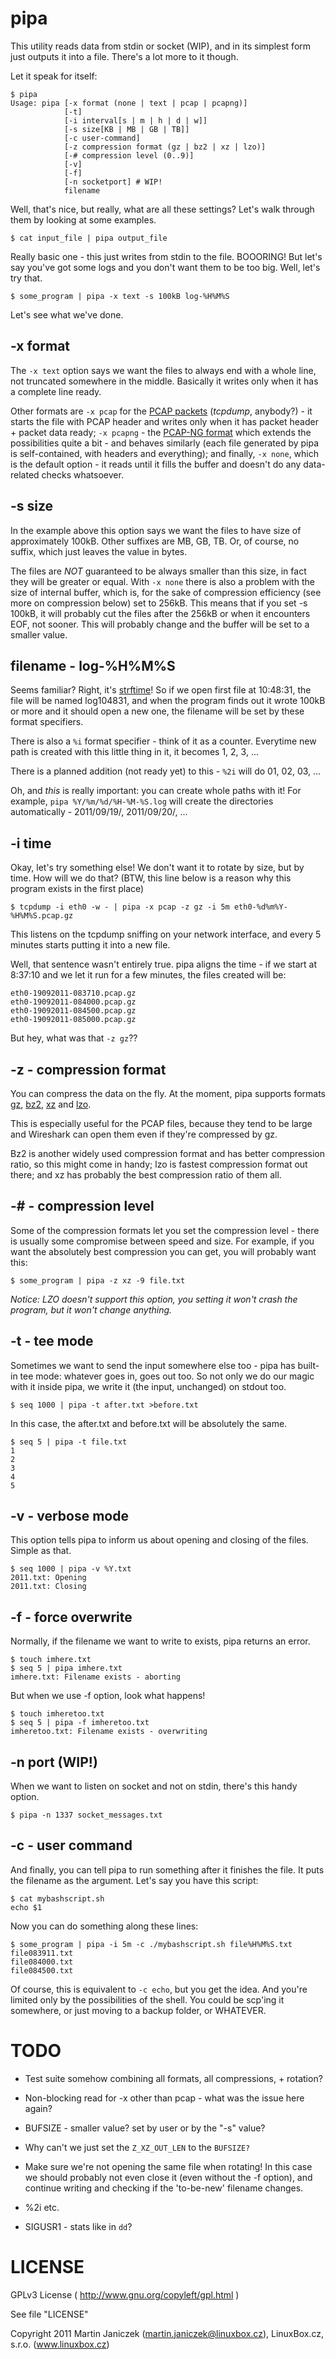 pipa
====

This utility reads data from stdin or socket (WIP), and in its simplest form just outputs it into a file. There's a lot more to it though.

Let it speak for itself:

    $ pipa
    Usage: pipa [-x format (none | text | pcap | pcapng)]
                [-t]
                [-i interval[s | m | h | d | w]]
                [-s size[KB | MB | GB | TB]]
                [-c user-command]
                [-z compression format (gz | bz2 | xz | lzo)]
                [-# compression level (0..9)]
                [-v]
                [-f]
                [-n socketport] # WIP!
                filename

Well, that's nice, but really, what are all these settings? Let's walk through them by looking at some examples.

    $ cat input_file | pipa output_file

Really basic one - this just writes from stdin to the file. BOOORING! But let's say you've got some logs and you don't want them to be too big. Well, let's try that.

    $ some_program | pipa -x text -s 100kB log-%H%M%S

Let's see what we've done.

-x format
---------

The `-x text` option says we want the files to always end with a whole line, not truncated somewhere in the middle. Basically it writes only when it has a complete line ready.

Other formats are `-x pcap` for the [PCAP packets](http://wiki.wireshark.org/Development/LibpcapFileFormat#File_Format) (*tcpdump*, anybody?) - it starts the file with PCAP header and writes only when it has packet header + packet data ready; `-x pcapng` - the [PCAP-NG format](http://www.winpcap.org/ntar/draft/PCAP-DumpFileFormat.html) which extends the possibilities quite a bit - and behaves similarly (each file generated by pipa is self-contained, with headers and everything); and finally, `-x none`, which is the default option - it reads until it fills the buffer and doesn't do any data-related checks whatsoever.

-s size
-------

In the example above this option says we want the files to have size of approximately 100kB. Other suffixes are MB, GB, TB. Or, of course, no suffix, which just leaves the value in bytes.

The files are *NOT* guaranteed to be always smaller than this size, in fact they will be greater or equal. With `-x none` there is also a problem with the size of internal buffer, which is, for the sake of compression efficiency (see more on compression below) set to 256kB. This means that if you set -s 100kB, it will probably cut the files after the 256kB or when it encounters EOF, not sooner. This will probably change and the buffer will be set to a smaller value.

filename - log-%H%M%S
---------------------

Seems familiar? Right, it's [strftime](http://www.cplusplus.com/reference/clibrary/ctime/strftime/)! So if we open first file at 10:48:31, the file will be named log104831, and when the program finds out it wrote 100kB or more and it should open a new one, the filename will be set by these format specifiers.

There is also a `%i` format specifier - think of it as a counter. Everytime new path is created with this little thing in it, it becomes 1, 2, 3, ...

There is a planned addition (not ready yet) to this - `%2i` will do 01, 02, 03, ...

Oh, and *this* is really important: you can create whole paths with it! For example, `pipa %Y/%m/%d/%H-%M-%S.log` will create the directories automatically - 2011/09/19/, 2011/09/20/, ...

-i time
-------

Okay, let's try something else! We don't want it to rotate by size, but by time. How will we do that? (BTW, this line below is a reason why this program exists in the first place)

    $ tcpdump -i eth0 -w - | pipa -x pcap -z gz -i 5m eth0-%d%m%Y-%H%M%S.pcap.gz

This listens on the tcpdump sniffing on your network interface, and every 5 minutes starts putting it into a new file. 

Well, that sentence wasn't entirely true. pipa aligns the time - if we start at 8:37:10 and we let it run for a few minutes, the files created will be:

    eth0-19092011-083710.pcap.gz
    eth0-19092011-084000.pcap.gz
    eth0-19092011-084500.pcap.gz
    eth0-19092011-085000.pcap.gz

But hey, what was that `-z gz`??

-z - compression format
-----------------------

You can compress the data on the fly. At the moment, pipa supports formats [gz](http://en.wikipedia.org/wiki/Gzip), [bz2](http://en.wikipedia.org/wiki/Bzip2), [xz](http://en.wikipedia.org/wiki/Xz) and [lzo](http://en.wikipedia.org/wiki/Lzop).

This is especially useful for the PCAP files, because they tend to be large and Wireshark can open them even if they're compressed by gz.

Bz2 is another widely used compression format and has better compression ratio, so this might come in handy; lzo is fastest compression format out there; and xz has probably the best compression ratio of them all.

-# - compression level
----------------------

Some of the compression formats let you set the compression level - there is usually some compromise between speed and size. For example, if you want the absolutely best compression you can get, you will probably want this:

    $ some_program | pipa -z xz -9 file.txt

*Notice: LZO doesn't support this option, you setting it won't crash the program, but it won't change anything.*

-t - tee mode
-------------

Sometimes we want to send the input somewhere else too - pipa has built-in tee mode: whatever goes in, goes out too. So not only we do our magic with it inside pipa, we write it (the input, unchanged) on stdout too.

    $ seq 1000 | pipa -t after.txt >before.txt

In this case, the after.txt and before.txt will be absolutely the same.

    $ seq 5 | pipa -t file.txt
    1
    2
    3
    4
    5

-v - verbose mode
-----------------

This option tells pipa to inform us about opening and closing of the files. Simple as that.

    $ seq 1000 | pipa -v %Y.txt
    2011.txt: Opening
    2011.txt: Closing

-f - force overwrite
--------------------

Normally, if the filename we want to write to exists, pipa returns an error.

    $ touch imhere.txt
    $ seq 5 | pipa imhere.txt
    imhere.txt: Filename exists - aborting

But when we use -f option, look what happens!

    $ touch imheretoo.txt
    $ seq 5 | pipa -f imheretoo.txt
    imheretoo.txt: Filename exists - overwriting

-n port (WIP!)
--------------------------------

When we want to listen on socket and not on stdin, there's this handy option.

    $ pipa -n 1337 socket_messages.txt

-c - user command
-----------------

And finally, you can tell pipa to run something after it finishes the file. It puts the filename as the argument. Let's say you have this script:

    $ cat mybashscript.sh
    echo $1

Now you can do something along these lines:

    $ some_program | pipa -i 5m -c ./mybashscript.sh file%H%M%S.txt
    file083911.txt
    file084000.txt
    file084500.txt

Of course, this is equivalent to `-c echo`, but you get the idea. And you're limited only by the possibilities of the shell. You could be scp'ing it somewhere, or just moving to a backup folder, or WHATEVER.

TODO
====

- Test suite somehow combining all formats, all compressions, + rotation?
- Non-blocking read for -x other than pcap - what was the issue here again?

- BUFSIZE - smaller value? set by user or by the "-s" value?
- Why can't we just set the `Z_XZ_OUT_LEN` to the `BUFSIZE?`
- Make sure we're not opening the same file when rotating! In this case we should probably not even close it (even without the -f option), and continue writing and checking if the 'to-be-new' filename changes.
- %2i etc.
- SIGUSR1 - stats like in `dd`?

LICENSE
=======

GPLv3 License ( http://www.gnu.org/copyleft/gpl.html )

See file "LICENSE"

Copyright 2011 Martin Janiczek (martin.janiczek@linuxbox.cz), LinuxBox.cz, s.r.o. (www.linuxbox.cz)
